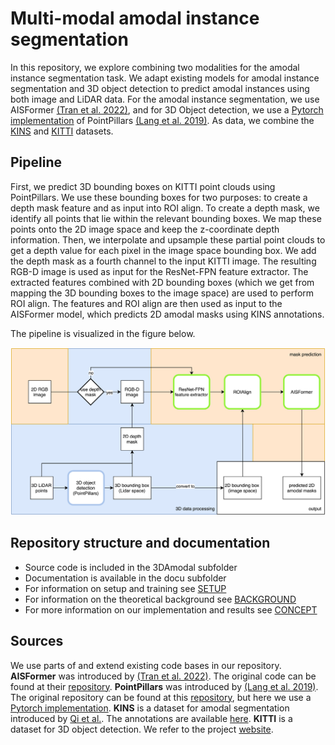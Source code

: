 # Multi-modal amodal instance segmentation

In this repository, we explore combining two modalities for the amodal instance segmentation task. We adapt existing models for amodal instance segmentation and 3D object detection to predict amodal instances using both image and LiDAR data. For the amodal instance segmentation, we use AISFormer [(Tran et al. 2022)](https://arxiv.org/pdf/2210.06323v3.pdf), and for 3D Object detection, we use a [Pytorch implementation](https://github.com/zhulf0804/PointPillars) of PointPillars [(Lang et al. 2019)](https://arxiv.org/pdf/1812.05784.pdf). As data, we combine the [KINS](https://github.com/qqlu/Amodal-Instance-Segmentation-through-KINS-Dataset) and [KITTI](https://www.cvlibs.net/datasets/kitti/) datasets. 

## Pipeline

First, we predict 3D bounding boxes on KITTI point clouds using PointPillars. We use these bounding boxes for two purposes: to create a depth mask feature and as input into ROI align. 
To create a depth mask, we identify all points that lie within the relevant bounding boxes. We map these points onto the 2D image space and keep the z-coordinate depth information. Then, we interpolate and upsample these partial point clouds to get a depth value for each pixel in the image space bounding box.
We add the depth mask as a fourth channel to the input KITTI image. The resulting RGB-D image is used as input for the ResNet-FPN feature extractor.
The extracted features combined with 2D bounding boxes (which we get from mapping the 3D bounding boxes to the image space) are used to perform ROI align.
The features and ROI align are then used as input to the AISFormer model, which predicts 2D amodal masks using KINS annotations.

The pipeline is visualized in the figure below.

![Visualisation of our model's pipeline](img/3damodalstructure.png "Visualisation of our model's pipeline")

## Repository structure and documentation

- Source code is included in the 3DAmodal subfolder
- Documentation is available in the docu subfolder
- For information on setup and training see [SETUP](docu/SETUP.md)
- For information on the theoretical background see [BACKGROUND](docu/BACKGROUND.md)
- For more information on our implementation and results see [CONCEPT](docu/CONCEPT.md)

## Sources
We use parts of and extend existing code bases in our repository.
**AISFormer** was introduced by [(Tran et al. 2022)](https://arxiv.org/pdf/2210.06323v3.pdf). The original code can be found at their [repository](https://github.com/UARK-AICV/AISFormer?tab=readme-ov-file#citation).
**PointPillars** was introduced by [(Lang et al. 2019)](https://arxiv.org/pdf/1812.05784.pdf). The original repository can be found at this [repository](https://github.com/nutonomy/second.pytorch), but here we use a [Pytorch implementation](https://github.com/zhulf0804/PointPillars).
**KINS** is a dataset for amodal segmentation introduced by [Qi et al.](https://ieeexplore.ieee.org/document/8954364). The annotations are available [here](https://github.com/qqlu/Amodal-Instance-Segmentation-through-KINS-Dataset).
**KITTI** is a dataset for 3D object detection. We refer to the project [website](https://www.cvlibs.net/datasets/kitti/).


